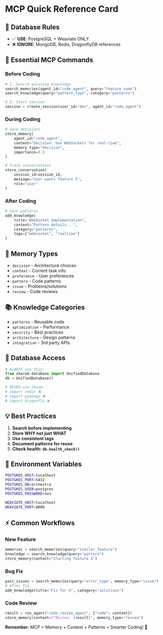# MCP Quick Reference Card

## 🚨 Database Rules
- ✅ **USE**: PostgreSQL + Weaviate ONLY
- ❌ **IGNORE**: MongoDB, Redis, DragonflyDB references

## 🎯 Essential MCP Commands

### Before Coding
```python
# 1. Search existing knowledge
search_memories(agent_id="code_agent", query="feature_name")
search_knowledge(query="pattern_type", category="patterns")

# 2. Start session
session = create_session(user_id="dev", agent_id="code_agent")
```

### During Coding
```python
# Save decisions
store_memory(
    agent_id="code_agent",
    content="Decision: Use WebSockets for real-time",
    memory_type="decision",
    importance=0.8
)

# Track conversations
store_conversation(
    session_id=session_id,
    message="User wants feature X",
    role="user"
)
```

### After Coding
```python
# Save patterns
add_knowledge(
    title="WebSocket Implementation",
    content="Pattern details...",
    category="patterns",
    tags=["websocket", "realtime"]
)
```

## 📁 Memory Types
- `decision` - Architecture choices
- `context` - Current task info
- `preference` - User preferences
- `pattern` - Code patterns
- `issue` - Problems/solutions
- `review` - Code reviews

## 📚 Knowledge Categories
- `patterns` - Reusable code
- `optimization` - Performance
- `security` - Best practices
- `architecture` - Design patterns
- `integration` - 3rd party APIs

## 🔧 Database Access
```python
# ALWAYS use this:
from shared.database import UnifiedDatabase
db = UnifiedDatabase()

# NEVER use these:
# import redis ❌
# import pymongo ❌
# import dragonfly ❌
```

## 💡 Best Practices
1. **Search before implementing**
2. **Store WHY not just WHAT**
3. **Use consistent tags**
4. **Document patterns for reuse**
5. **Check health: `db.health_check()`**

## 🚀 Environment Variables
```bash
POSTGRES_HOST=localhost
POSTGRES_PORT=5432
POSTGRES_DB=orchestra
POSTGRES_USER=postgres
POSTGRES_PASSWORD=xxx

WEAVIATE_HOST=localhost
WEAVIATE_PORT=8080
```

## ⚡ Common Workflows

### New Feature
```python
memories = search_memories(query="similar_feature")
knowledge = search_knowledge(query="pattern")
store_memory(content="Starting feature X")
```

### Bug Fix
```python
past_issues = search_memories(query="error_type", memory_type="issue")
# After fix:
add_knowledge(title="Fix for X", category="solutions")
```

### Code Review
```python
result = run_agent("code_review_agent", {"code": content})
store_memory(content=f"Review: {result}", memory_type="review")
```

**Remember**: MCP = Memory + Context + Patterns = Smarter Coding! 🧠 